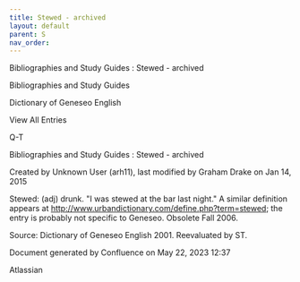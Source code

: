 ```yaml
---
title: Stewed - archived
layout: default
parent: S
nav_order:
---
```


Bibliographies and Study Guides : Stewed - archived

Bibliographies and Study Guides

Dictionary of Geneseo English

View All Entries

Q-T

Bibliographies and Study Guides : Stewed - archived

Created by  Unknown User (arh11), last modified by  Graham Drake on Jan 14, 2015

Stewed: (adj) drunk. &quot;I was stewed at the bar last night.&quot; A similar definition appears at http://www.urbandictionary.com/define.php?term=stewed; the entry is probably not specific to Geneseo. Obsolete Fall 2006.

Source: Dictionary of Geneseo English 2001. Reevaluated by ST.

Document generated by Confluence on May 22, 2023 12:37

Atlassian
